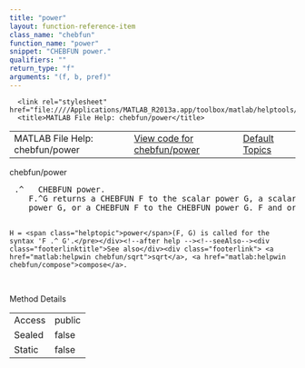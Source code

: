 ```yaml
---
title: "power"
layout: function-reference-item
class_name: "chebfun"
function_name: "power"
snippet: "CHEBFUN power."
qualifiers: ""
return_type: "f"
arguments: "(f, b, pref)"
---
```


<html>
   <head>
      <meta http-equiv="Content-Type" content="text/html; charset=utf-8">
   
      <link rel="stylesheet" href="file:////Applications/MATLAB_R2013a.app/toolbox/matlab/helptools/private/helpwin.css">
      <title>MATLAB File Help: chebfun/power</title>
   </head>
   <body>
      <!--Single-page help-->
      <table border="0" cellspacing="0" width="100%">
         <tr class="subheader">
            <td class="headertitle">MATLAB File Help: chebfun/power</td>
            <td class="subheader-left"><a href="matlab:edit chebfun/power">View code for chebfun/power</a></td>
            <td class="subheader-right"><a href="matlab:helpwin">Default Topics</a></td>
         </tr>
      </table>
      <div class="title">chebfun/power</div>
      <div class="helptext"><pre><!--helptext --> .^   CHEBFUN power.
    F.^G returns a CHEBFUN F to the scalar power G, a scalar F to the CHEBFUN
    power G, or a CHEBFUN F to the CHEBFUN power G. F and or G may be complex.
 
    H = <span class="helptopic">power</span>(F, G) is called for the syntax 'F .^ G'.</pre></div><!--after help --><!--seeAlso--><div class="footerlinktitle">See also</div><div class="footerlink"> <a href="matlab:helpwin chebfun/sqrt">sqrt</a>, <a href="matlab:helpwin chebfun/compose">compose</a>.
</div>
      <!--Method-->
      <div class="sectiontitle">Method Details</div>
      <table class="class-details">
         <tr>
            <td class="class-detail-label">Access</td>
            <td>public</td>
         </tr>
         <tr>
            <td class="class-detail-label">Sealed</td>
            <td>false</td>
         </tr>
         <tr>
            <td class="class-detail-label">Static</td>
            <td>false</td>
         </tr>
      </table>
   </body>
</html>

